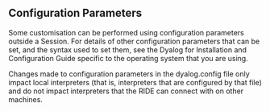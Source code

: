 



## Configuration Parameters


Some customisation can be performed using configuration parameters outside a Session. For details of other configuration parameters that can be set, and the syntax used to set them, see the Dyalog for <operating system> Installation and Configuration Guide specific to the operating system that you are using.

Changes made to configuration parameters in the dyalog.config file only impact local interpreters (that is, interpreters that are configured by that file) and do not impact interpreters that the RIDE can connect with on other machines.

